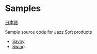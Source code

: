 # Samples
[日本語](README.jp.md)

Sample source code for Jazz Soft products

- [Savoy](Savoy/README.md)
- [Swing](Swing/README.md)
